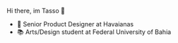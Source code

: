 Hi there, im Tasso 👋
- 🔭 Senior Product Designer at Havaianas
- 📚 Arts/Design student at Federal University of Bahia
